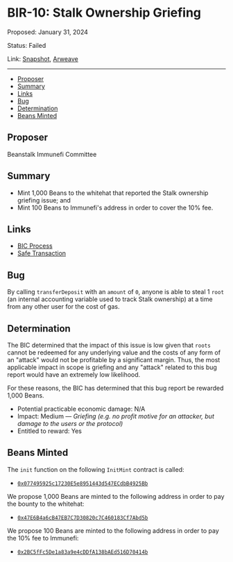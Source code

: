 # BIR-10: Stalk Ownership Griefing

Proposed: January 31, 2024

Status: Failed

Link: [Snapshot](https://snapshot.org/#/beanstalkbugbounty.eth/proposal/0x3247308cde62b6bc55a82e61224887817f2f81dabba0dfd007a97178585b65bd), [Arweave](https://arweave.net/0yLGJr3_5xFXMX6jjyQrAIqOml6LDwAqb510g3Pz1o0)

---

- [Proposer](#proposer)
- [Summary](#summary)
- [Links](#links)
- [Bug](#bug)
- [Determination](#determination)
- [Beans Minted](#beans-minted)

## Proposer

Beanstalk Immunefi Committee

## Summary

* Mint 1,000 Beans to the whitehat that reported the Stalk ownership griefing issue; and
* Mint 100 Beans to Immunefi's address in order to cover the 10% fee.

## Links

* [BIC Process](https://docs.bean.money/governance/beanstalk/bic-process)
* [Safe Transaction](https://app.safe.global/transactions/tx?safe=eth:0xa9bA2C40b263843C04d344727b954A545c81D043&id=multisig_0xa9bA2C40b263843C04d344727b954A545c81D043_0xdd4e4e8cdc55a61ed736967a18d9478c34a96afd6dcaa298759857460d89ec20)

## Bug

By calling `transferDeposit` with an `amount` of `0`, anyone is able to steal 1 `root` (an internal accounting variable used to track Stalk ownership) at a time from any other user for the cost of gas.

## Determination

The BIC determined that the impact of this issue is low given that `roots` cannot be redeemed for any underlying value and the costs of any form of an "attack" would not be profitable by a significant margin. Thus, the most applicable impact in scope is griefing and any "attack" related to this bug report would have an extremely low likelihood. 

For these reasons, the BIC has determined that this bug report be rewarded 1,000 Beans.

* Potential practicable economic damage: N/A
* Impact: Medium — _Griefing (e.g. no profit motive for an attacker, but damage to the users or the protocol)_
* Entitled to reward: Yes

## Beans Minted

The `init` function on the following `InitMint` contract is called:
* [`0x077495925c17230E5e8951443d547ECdbB4925Bb`](https://etherscan.io/address/0x077495925c17230E5e8951443d547ECdbB4925Bb#code)

We propose 1,000 Beans are minted to the following address in order to pay the bounty to the whitehat:
* [`0x47E6B4a6cB47EB7C7D30820c7C460183Cf7Abd5b`](https://etherscan.io/address/0x47E6B4a6cB47EB7C7D30820c7C460183Cf7Abd5b)

We propose 100 Beans are minted to the following address in order to pay the 10% fee to Immunefi:
* [`0x2BC5fFc5De1a83a9e4cDDfA138bAEd516D70414b`](https://etherscan.io/address/0x2BC5fFc5De1a83a9e4cDDfA138bAEd516D70414b)
